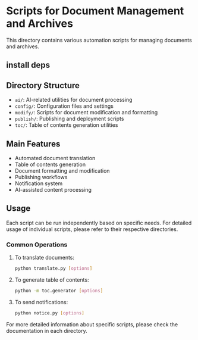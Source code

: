 # Scripts for Document Management and Archives

This directory contains various automation scripts for managing documents and archives.

## install deps



## Directory Structure

- `ai/`: AI-related utilities for document processing
- `config/`: Configuration files and settings
- `modify/`: Scripts for document modification and formatting
- `publish/`: Publishing and deployment scripts
- `toc/`: Table of contents generation utilities

## Main Features

- Automated document translation
- Table of contents generation
- Document formatting and modification
- Publishing workflows
- Notification system
- AI-assisted content processing

## Usage

Each script can be run independently based on specific needs. For detailed usage of individual scripts, please refer to their respective directories.

### Common Operations

1. To translate documents:
   ```bash
   python translate.py [options]
   ```

2. To generate table of contents:
   ```bash
   python -m toc.generator [options]
   ```

3. To send notifications:
   ```bash
   python notice.py [options]
   ```

For more detailed information about specific scripts, please check the documentation in each directory.